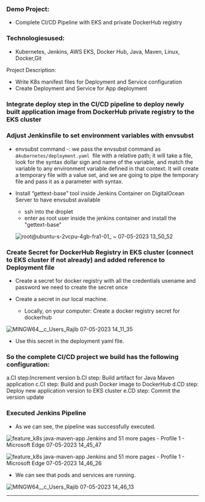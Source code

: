 
### Demo Project: 
* Complete CI/CD Pipeline with EKS and private DockerHub registry 
### Technologiesused: 
* Kubernetes, Jenkins, AWS EKS, Docker Hub, Java, Maven, Linux, Docker,Git

Project Description: 
* Write K8s manifest files for Deployment and Service configuration
* Create  Deployment and Service for App deployment


### Integrate deploy step in the CI/CD pipeline to deploy newly built application image from DockerHub private registry to the EKS cluster 
  ###  Adjust Jenkinsfile to set environment variables with envsubst

   * envsubst command -: we pass the envsubst command as a```kubernetes/deployment.yaml```  file with a relative path; it will take a  file, look for the syntax dollar sign and name of the variable, and match the variable to any environment variable defined in that context. It will create a temporary file with a value set, and we are going to pipe the temporary file and pass it as a parameter with syntax.

* Install “gettext-base” tool inside Jenkins Container on DigitalOcean Server to have envsubst available 
  * ssh into the droplet
  * enter as root user inside the jenkins container and install the "gettext-base"
  
   ![root@ubuntu-s-2vcpu-4gb-fra1-01_ ~ 07-05-2023 13_50_52](https://github.com/Rajib-Mardi/Kubernetes-on-AWS-EKS/assets/96679708/c1bfc42a-4249-44da-ae13-51c461dbd2da)


### Create Secret for DockerHub Registry in EKS cluster (connect to EKS cluster if not already) and added reference to Deployment file

 * Create a secret for docker registry with all the credentials usename and password we need to create the secret once
 * Create a secret in our local machine.
  
   * Locally, on your computer: Create a docker registry secret for dockerhub
   
   
  ![MINGW64__c_Users_Rajib 07-05-2023 14_11_35](https://github.com/Rajib-Mardi/Kubernetes-on-AWS-EKS/assets/96679708/ad9691a8-46a4-4355-8d66-114f8c9c7508)

 * Use this secret in the deployment yaml file.
 
 
### So the complete CI/CD project we build has the following configuration: 
a.CI step:Increment version 
b.CI step: Build artifact for Java Maven application 
c.CI step: Build and push Docker image to DockerHub 
d.CD step: Deploy new application version to EKS cluster 
e.CD step: Commit the version update

### Executed Jenkins Pipeline
* As we can see, the pipeline was successfully executed.

![feature_k8s  java-maven-app   Jenkins  and 51 more pages - Profile 1 - Microsoft​ Edge 07-05-2023 14_45_47](https://github.com/Rajib-Mardi/Kubernetes-on-AWS-EKS/assets/96679708/3fb44a76-5c15-491c-a739-9e948c1ea719)

![feature_k8s  java-maven-app   Jenkins  and 51 more pages - Profile 1 - Microsoft​ Edge 07-05-2023 14_46_26](https://github.com/Rajib-Mardi/Kubernetes-on-AWS-EKS/assets/96679708/e161c8f6-fee6-4096-99a2-146cbf93c968)

* We can see that pods and services are running.

![MINGW64__c_Users_Rajib 07-05-2023 14_46_13](https://github.com/Rajib-Mardi/Kubernetes-on-AWS-EKS/assets/96679708/6fa06a0f-1fab-4437-870b-fba750efc93e)

  
------------------------------------------------------------------------------
  
 

